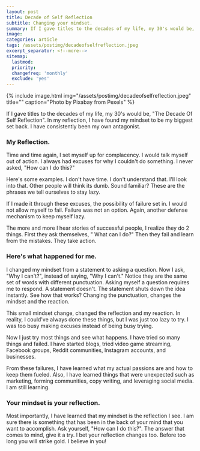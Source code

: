 ```yaml
---
layout: post
title: Decade of Self Reflection
subtitle: Changing your mindset.
summary: If I gave titles to the decades of my life, my 30's would be, "The Decade Of Self Reflection". In my reflection, I have found my mindset to be my biggest set back. I have consistently been my own antagonist.
image: 
categories: article
tags: /assets/postimg/decadeofselfreflection.jpeg
excerpt_separator: <!--more-->
sitemap:
  lastmod: 
  priority: 
  changefreq: 'monthly'
  exclude: 'yes'
---
```

{% include image.html
  img="/assets/postimg/decadeofselfreflection.jpeg"
  title=""
  caption="Photo by Pixabay from Pexels" %}

If I gave titles to the decades of my life, my 30's would be, "The Decade Of Self Reflection". In my reflection, I have found my mindset to be my biggest set back. I have consistently been my own antagonist.

### My Reflection.
Time and time again, I set myself up for complacency. I would talk myself out of action. I always had excuses for why I couldn't do something. I never asked, "How can I do this?"

Here's some examples. I don't have time. I don't understand that. I'll look into that. Other people will think its dumb. Sound familiar? These are the phrases we tell ourselves to stay lazy.

If I made it through these excuses, the possibility of failure set in. I would not allow myself to fail. Failure was not an option. Again, another defense mechanism to keep myself lazy.

The more and more I hear stories of successful people, I realize they do 2 things. First they ask themselves, " What can I do?" Then they fail and learn from the mistakes. They take action.

### Here's what happened for me.
I changed my mindset from a statement to asking a question. Now I ask, "Why I can't?", instead of saying, "Why I can't." Notice they are the same set of words with different punctuation. Asking myself a question requires me to respond. A statement doesn't. The statement shuts down the idea instantly. See how that works? Changing the punctuation, changes the mindset and the reaction.

This small mindset change, changed the reflection and my reaction. In reality, I could've always done these things, but I was just too lazy to try. I was too busy making excuses instead of being busy trying.

Now I just try most things and see what happens. I have tried so many things and failed. I have started blogs, tried video game streaming, Facebook groups, Reddit communities, Instagram accounts, and businesses.

From these failures, I have learned what my actual passions are and how to keep them fueled. Also, I have learned things that were unexpected such as marketing, forming communities, copy writing, and leveraging social media. I am still learning.

### Your mindset is your reflection.
Most importantly, I have learned that my mindset is the reflection I see. I am sure there is something that has been in the back of your mind that you want to accomplish. Ask yourself, "How can I do this?". The answer that comes to mind, give it a try. I bet your reflection changes too. Before too long you will strike gold. I believe in you!